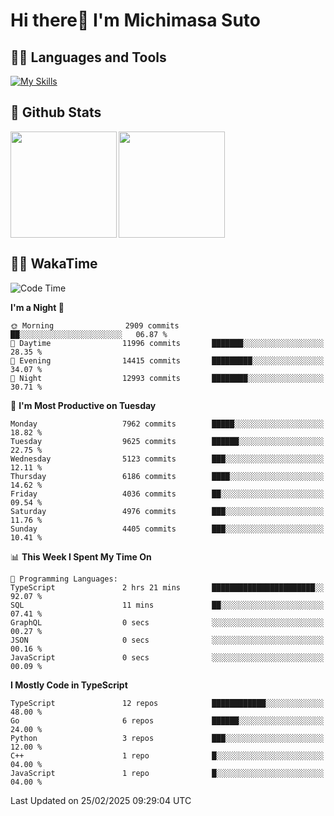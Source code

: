 # Hi there👋 I'm Michimasa Suto

## 🧑‍💻 Languages and Tools
[![My Skills](https://skillicons.dev/icons?i=ts,nextjs,react,vue,python,go,aws,docker,nodejs,redux,solidity,firebase,gcp,js,bootstrap,tailwind,materialui,html,css,wordpress,xd,figma,raspberrypi,arduino)](https://skillicons.dev)

<!--
**Suto-Michimasa/Suto-Michimasa** is a ✨ _special_ ✨ repository because its `README.md` (this file) appears on your GitHub profile.

Here are some ideas to get you started:

- 🔭 I’m currently working on ...
- 🌱 I’m currently learning ...
- 👯 I’m looking to collaborate on ...
- 🤔 I’m looking for help with ...
- 💬 Ask me about ...
- 📫 How to reach me: ...
- 😄 Pronouns: ...
- ⚡ Fun fact: ...
-->
## 💎 Github Stats

<div>
  <img height="170" align="left" src="https://github-readme-stats.vercel.app/api?username=Suto-michimasa&count_private=true&show_icons=true&theme=dark" />
  <img height="170" src="https://github-readme-stats.vercel.app/api/top-langs/?username=Suto-michimasa&langs_count=8&layout=compact&theme=dark" />
</div>

<!-- ## 🏆 GitHub Profile Trophy

<img width="800" src="https://github-profile-trophy.vercel.app/?username=Suto-michimasa&theme=onedark&no-frame=true"/>
 -->

## 🧑‍💻 WakaTime
<!--START_SECTION:waka-->
![Code Time](http://img.shields.io/badge/Code%20Time-622%20hrs%2056%20mins-blue)

**I'm a Night 🦉** 

```text
🌞 Morning                2909 commits        ██░░░░░░░░░░░░░░░░░░░░░░░   06.87 % 
🌆 Daytime                11996 commits       ███████░░░░░░░░░░░░░░░░░░   28.35 % 
🌃 Evening                14415 commits       █████████░░░░░░░░░░░░░░░░   34.07 % 
🌙 Night                  12993 commits       ████████░░░░░░░░░░░░░░░░░   30.71 % 
```
📅 **I'm Most Productive on Tuesday** 

```text
Monday                   7962 commits        █████░░░░░░░░░░░░░░░░░░░░   18.82 % 
Tuesday                  9625 commits        ██████░░░░░░░░░░░░░░░░░░░   22.75 % 
Wednesday                5123 commits        ███░░░░░░░░░░░░░░░░░░░░░░   12.11 % 
Thursday                 6186 commits        ████░░░░░░░░░░░░░░░░░░░░░   14.62 % 
Friday                   4036 commits        ██░░░░░░░░░░░░░░░░░░░░░░░   09.54 % 
Saturday                 4976 commits        ███░░░░░░░░░░░░░░░░░░░░░░   11.76 % 
Sunday                   4405 commits        ███░░░░░░░░░░░░░░░░░░░░░░   10.41 % 
```


📊 **This Week I Spent My Time On** 

```text
💬 Programming Languages: 
TypeScript               2 hrs 21 mins       ███████████████████████░░   92.07 % 
SQL                      11 mins             ██░░░░░░░░░░░░░░░░░░░░░░░   07.41 % 
GraphQL                  0 secs              ░░░░░░░░░░░░░░░░░░░░░░░░░   00.27 % 
JSON                     0 secs              ░░░░░░░░░░░░░░░░░░░░░░░░░   00.16 % 
JavaScript               0 secs              ░░░░░░░░░░░░░░░░░░░░░░░░░   00.09 % 
```

**I Mostly Code in TypeScript** 

```text
TypeScript               12 repos            ████████████░░░░░░░░░░░░░   48.00 % 
Go                       6 repos             ██████░░░░░░░░░░░░░░░░░░░   24.00 % 
Python                   3 repos             ███░░░░░░░░░░░░░░░░░░░░░░   12.00 % 
C++                      1 repo              █░░░░░░░░░░░░░░░░░░░░░░░░   04.00 % 
JavaScript               1 repo              █░░░░░░░░░░░░░░░░░░░░░░░░   04.00 % 
```




 Last Updated on 25/02/2025 09:29:04 UTC
<!--END_SECTION:waka-->
